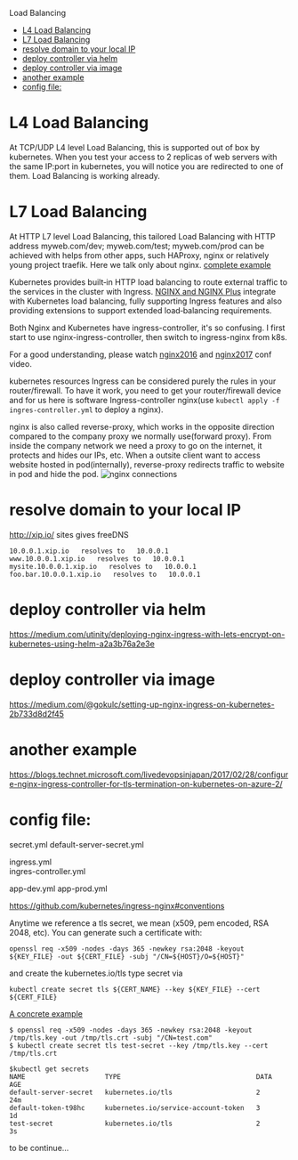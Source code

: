 Load Balancing

- [L4 Load Balancing](#l4-load-balancing)
- [L7 Load Balancing](#l7-load-balancing)
- [resolve domain to your local IP](#resolve-domain-to-your-local-ip)
- [deploy controller via helm](#deploy-controller-via-helm)
- [deploy controller via image](#deploy-controller-via-image)
- [another example](#another-example)
- [config file:](#config-file)

# L4 Load Balancing
At TCP/UDP L4 level Load Balancing, this is supported out of box by kubernetes.
When you test your access to 2 replicas of web servers with the same IP:port in kubernetes, you will notice you are redirected to one of them. Load Balancing is working already.

# L7 Load Balancing
At HTTP L7 level Load Balancing, this tailored Load Balancing with HTTP address myweb.com/dev; myweb.com/test; myweb.com/prod can be achieved with helps from other apps, such HAProxy, nginx or relatively young project traefik. Here we talk only about nginx. [complete example](https://github.com/nginxinc/kubernetes-ingress/tree/master/examples/complete-example)

Kubernetes provides built‑in HTTP load balancing to route external traffic to the services in the cluster with Ingress. [NGINX and NGINX Plus](https://www.nginx.com/blog/nginx-plus-ingress-controller-kubernetes-load-balancing/) integrate with Kubernetes load balancing, fully supporting Ingress features and also providing extensions to support extended load‑balancing requirements.

Both Nginx and Kubernetes have ingress-controller, it's so confusing. I first start to use nginx-ingress-controller, then switch to ingress-nginx from k8s.

For a good understanding, please watch [nginx2016](https://youtu.be/L7JZdyJ8qJQ) and [nginx2017](https://youtu.be/K-1mVPCT7SM) conf video.

kubernetes resources Ingress can be considered purely the rules in your router/firewall. To have it work, you need to get your router/firewall device and for us here is software Ingress-controller nginx(use `kubectl apply -f ingres-controller.yml` to deploy a nginx).

nginx is also called reverse-proxy, which works in the opposite direction compared to the company proxy we normally use(forward proxy). From inside the company network we need a proxy to go on the internet, it protects and hides our IPs, etc. When a outsite client want to access website hosted in pod(internally), reverse-proxy redirects traffic to website in pod and hide the pod.
![nginx connections](https://raw.githubusercontent.com/YDD9/docker-app-hello/master/images/nginx.png)

# resolve domain to your local IP
http://xip.io/ sites gives freeDNS
```
10.0.0.1.xip.io   resolves to   10.0.0.1
www.10.0.0.1.xip.io   resolves to   10.0.0.1
mysite.10.0.0.1.xip.io   resolves to   10.0.0.1
foo.bar.10.0.0.1.xip.io   resolves to   10.0.0.1
```

# deploy controller via helm
https://medium.com/utinity/deploying-nginx-ingress-with-lets-encrypt-on-kubernetes-using-helm-a2a3b76a2e3e

# deploy controller via image
https://medium.com/@gokulc/setting-up-nginx-ingress-on-kubernetes-2b733d8d2f45

# another example
https://blogs.technet.microsoft.com/livedevopsinjapan/2017/02/28/configure-nginx-ingress-controller-for-tls-termination-on-kubernetes-on-azure-2/


# config file:
secret.yml
default-server-secret.yml

ingress.yml</br>
ingres-controller.yml

app-dev.yml
app-prod.yml

https://github.com/kubernetes/ingress-nginx#conventions

Anytime we reference a tls secret, we mean (x509, pem encoded, RSA 2048, etc). You can generate such a certificate with:
```
openssl req -x509 -nodes -days 365 -newkey rsa:2048 -keyout ${KEY_FILE} -out ${CERT_FILE} -subj "/CN=${HOST}/O=${HOST}"
```
and create the kubernetes.io/tls type secret via
```
kubectl create secret tls ${CERT_NAME} --key ${KEY_FILE} --cert ${CERT_FILE}
```

[A concrete example](https://github.com/kubernetes/contrib/tree/master/ingress/controllers/nginx/examples/tls#tls-certificate-termination)
```
$ openssl req -x509 -nodes -days 365 -newkey rsa:2048 -keyout /tmp/tls.key -out /tmp/tls.crt -subj "/CN=test.com"
$ kubectl create secret tls test-secret --key /tmp/tls.key --cert /tmp/tls.crt

$kubectl get secrets
NAME                    TYPE                                  DATA      AGE
default-server-secret   kubernetes.io/tls                     2         24m
default-token-t98hc     kubernetes.io/service-account-token   3         1d
test-secret             kubernetes.io/tls                     2         3s
```
to be continue...